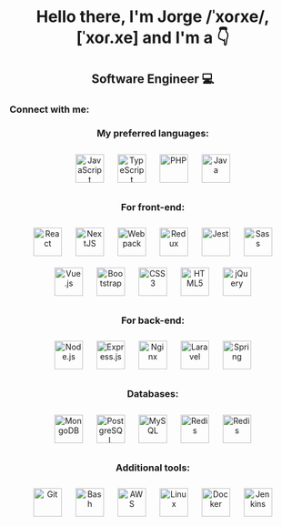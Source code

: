 <h1 align="center">Hello there, I'm Jorge /ˈxoɾxe/, [ˈxoɾ.xe] and I'm a 👇</h1>
<h2 align="center">Software Engineer 💻</h2>

<h3 align="left">Connect with me:</h3>

<h3 align="center">My preferred languages:</h3>
<div align="center">
  <img
    style="margin: 10px;"
    src="https://profilinator.rishav.dev/skills-assets/javascript-original.svg"
    alt="JavaScript"
    height="50"
  />
  <img
    style="margin: 10px;"
    src="https://profilinator.rishav.dev/skills-assets/typescript-original.svg"
    alt="TypeScript"
    height="50"
  />
  <img
    style="margin: 10px;"
    src="https://profilinator.rishav.dev/skills-assets/php-original.svg"
    alt="PHP"
    height="50"
  />
  <img
    style="margin: 10px;"
    src="https://profilinator.rishav.dev/skills-assets/java-original-wordmark.svg"
    alt="Java"
    height="50"
  />
</div>

<h3 align="center">For front-end:</h3>
<div align="center">
  <img
    style="margin: 10px;"
    src="https://profilinator.rishav.dev/skills-assets/react-original-wordmark.svg"
    alt="React"
    height="50"
  />
  <img
    style="margin: 10px;"
    src="https://miro.medium.com/max/400/1*S4ci37YALh0ADjMBcVWGTA.png"
    alt="NextJS"
    height="50"
  />
  <img
    style="margin: 10px;"
    src="https://profilinator.rishav.dev/skills-assets/webpack-original.svg"
    alt="Webpack"
    height="50"
  />
  <img
    style="margin: 10px;"
    src="https://profilinator.rishav.dev/skills-assets/redux-original.svg"
    alt="Redux"
    height="50"
  />
  <img
    style="margin: 10px;"
    src="https://www.testautomatisierung.org/wp-content/uploads/jest-icon.jpg"
    alt="Jest"
    height="50"
  />
  <img
    style="margin: 10px;"
    src="https://profilinator.rishav.dev/skills-assets/sass-original.svg"
    alt="Sass"
    height="50"
  />
  <img
    style="margin: 10px;"
    src="https://profilinator.rishav.dev/skills-assets/vuejs-original-wordmark.svg"
    alt="Vue.js"
    height="50"
  />
  <img
    style="margin: 10px;"
    src="https://profilinator.rishav.dev/skills-assets/bootstrap-plain.svg"
    alt="Bootstrap"
    height="50"
  />
  <img
    style="margin: 10px;"
    src="https://profilinator.rishav.dev/skills-assets/css3-original-wordmark.svg"
    alt="CSS3"
    height="50"
  />
  <img
    style="margin: 10px;"
    src="https://profilinator.rishav.dev/skills-assets/html5-original-wordmark.svg"
    alt="HTML5"
    height="50"
  />
  <img
    style="margin: 10px;"
    src="https://profilinator.rishav.dev/skills-assets/jquery.png"
    alt="jQuery"
    height="50"
  />
</div>

<h3 align="center">For back-end:</h3>
<div align="center">
  <img
    style="margin: 10px;"
    src="https://profilinator.rishav.dev/skills-assets/nodejs-original-wordmark.svg"
    alt="Node.js"
    height="50"
  />
  <img
    style="margin: 10px;"
    src="https://profilinator.rishav.dev/skills-assets/express-original-wordmark.svg"
    alt="Express.js"
    height="50"
  />
  <img
    style="margin: 10px;"
    src="https://profilinator.rishav.dev/skills-assets/nginx-original.svg"
    alt="Nginx"
    height="50"
  />
  <img
    style="margin: 10px;"
    src="https://profilinator.rishav.dev/skills-assets/laravel-plain-wordmark.svg"
    alt="Laravel"
    height="50"
  />
  <img
    style="margin: 10px;"
    src="https://profilinator.rishav.dev/skills-assets/springio-icon.svg"
    alt="Spring"
    height="50"
  />
</div>

<h3 align="center">Databases:</h3>
<div align="center">
  <img
    style="margin: 10px;"
    src="https://profilinator.rishav.dev/skills-assets/mongodb-original-wordmark.svg"
    alt="MongoDB"
    height="50"
  />
  <img
    style="margin: 10px;"
    src="https://profilinator.rishav.dev/skills-assets/postgresql-original-wordmark.svg"
    alt="PostgreSQL"
    height="50"
  />
  <img
    style="margin: 10px;"
    src="https://profilinator.rishav.dev/skills-assets/mysql-original-wordmark.svg"
    alt="MySQL"
    height="50"
  />
  <img
    style="margin: 10px;"
    src="https://profilinator.rishav.dev/skills-assets/redis-original-wordmark.svg"
    alt="Redis"
    height="50"
  />
  <img
    style="margin: 10px;"
    src="https://profilinator.rishav.dev/skills-assets/firebase.png"
    alt="Redis"
    height="50"
  />
</div>

<h3 align="center">Additional tools:</h3>
<div align="center">
  <img
    style="margin: 10px;"
    src="https://profilinator.rishav.dev/skills-assets/git-scm-icon.svg"
    alt="Git"
    height="50"
  />
  <img
    style="margin: 10px;"
    src="https://profilinator.rishav.dev/skills-assets/gnu_bash-icon.svg"
    alt="Bash"
    height="50"
  />
  <img
    style="margin: 10px;"
    src="https://profilinator.rishav.dev/skills-assets/amazonwebservices-original-wordmark.svg"
    alt="AWS"
    height="50"
  />
  <img
    style="margin: 10px;"
    src="https://profilinator.rishav.dev/skills-assets/linux-original.svg"
    alt="Linux"
    height="50"
  />
  <img
    style="margin: 10px;"
    src="https://profilinator.rishav.dev/skills-assets/docker-original-wordmark.svg"
    alt="Docker"
    height="50"
  />
  <img
    style="margin: 10px;"
    src="https://profilinator.rishav.dev/skills-assets/jenkins-icon.svg"
    alt="Jenkins"
    height="50"
  />
</div>

<br />
